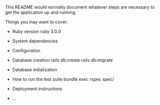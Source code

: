 This README would normally document whatever steps are necessary to get the
application up and running.

Things you may want to cover:

* Ruby version
	ruby 3.0.0

* System dependencies

* Configuration

* Database creation
	rails db:create
	rails db:migrate
* Database initialization

* How to run the test suite
	bundle exec rspec spec/

* Deployment instructions
	
* ...